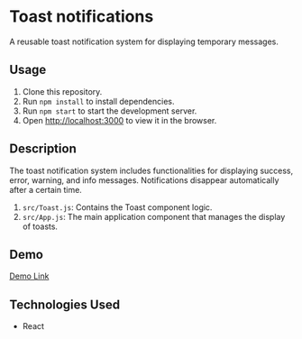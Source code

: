 # Toast notifications

A reusable toast notification system for displaying temporary messages.

## Usage

1. Clone this repository.
2. Run `npm install` to install dependencies.
3. Run `npm start` to start the development server.
4. Open [http://localhost:3000]() to view it in the browser.

## Description

The toast notification system includes functionalities for displaying success, error, warning, and info messages. Notifications disappear automatically after a certain time.

1. `src/Toast.js`: Contains the Toast component logic.
2. `src/App.js`: The main application component that manages the display of toasts.

## Demo

[Demo Link](https://antoinewtz.github.io/toast-notifications/)

## Technologies Used

* React
